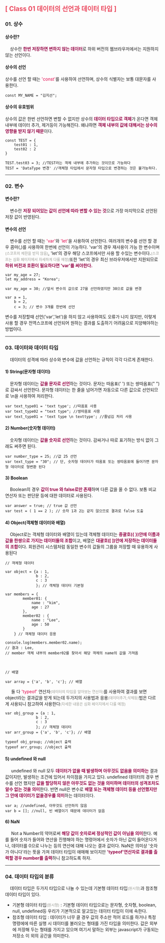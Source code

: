 <h2 style="color: #EB4A5F; font-weight: bold;">[ Class 01 데이터의 선언과 데이터 타입 ]</h2>

### 01. 상수
#### 상수란?
&nbsp;&nbsp;&nbsp;&nbsp;상수란 <span style="color: #970747; font-weight: bold;">한번 저장하면 변하지 않는 데이터</span>로 하위 버전의 웹브라우저에서는 지원하지 않는 선언이다. 
#### 상수의 선언
상수를 선언 할 때는 <span style="color: #E20049;">'const'</span>를 사용하여 선언하며, 상수의 식별자는 보통 대문자를 사용한다.

    const MY_NAME = "김지선";

#### 상수의 유효범위
상수의 값은 한번 선언하면 변할 수 없지만 상수의 <span style="color: #970747; font-weight: bold;">데이터 타입으로 객체</span>가 온다면 객체 내부에 데이터 추가, 제거등이 가능해진다. 왜냐하면 <span style="color: #970747; font-weight: bold;">객체 내부의 값에 대해서는 상수의 영향을 받지 않기 때문</span>이다.

    const TEST = {
        test01 : 1,
        test02 : 2
    }

    TEST.test03 = 3; //TEST라는 객체 내부에 추가하는 것이므로 가능하다
    TEST = 'DataType 변경' //객체형 타입에서 문자형 타입으로 변경하는 것은 불가능하다.

--------------------------------

### 02. 변수
#### 변수란?
&nbsp;&nbsp;&nbsp;&nbsp;변수란 <span style="color: #970747; font-weight: bold;">저장 되어있는 값이 선언에 따라 변할 수 있는 것</span>으로 가장 마지막으로 선언된 저장 값이 반영된다.
#### 변수의 선언
&nbsp;&nbsp;&nbsp;&nbsp;변수를 선언 할 때는 <span style="color: #E20049;">'var'</span>와 <span style="color: #E20049;">'let'</span>을 사용하여 선언한다. 여러개의 변수를 선언 할 경우 콤마(,)를 사용하여 한번에 선언이 가능하다. 'var'의 경우 재사용이 가능 한 변수이며<span style="color: #9A9B94; font-size: 12px;">(스코프의 제한을 받지 않음)</span>, 'let'의 경우 해당 스코프에서만 사용 할 수있는 변수이다.<span style="color: #9A9B94; font-size: 12px;">(스코프는 심화 페이지에서 자세하게 다룰 예정)</span>또한 'let'의 경우 최신 브라우저에서만 지원되므로 <span style="color: #970747; font-weight: bold;">하위 버전과 호환이 필요하다면 'var'를 써야한다.</span>

    var my_age = 27;
    let my_address = "Korea";

    var my_age = 30; //앞서 변수의 값으로 27을 선언하였지만 30으로 값을 변경

    var a = 1,
        b = 2,
        c = 3; // 변수 3개를 한번에 선언

변수를 저장할때 선언('var','let')을 하지 않고 사용하여도 오류가 나지 않지만, 이렇게 사용 할 경우 전역스코프에 선언되어 원하는 결과를 도출하기 어려움으로 지양해야하는 방법이다.  

--------------------------------

### 03. 데이터와 데이터 타입
&nbsp;&nbsp;&nbsp;&nbsp;데이터의 성격에 따라 상수와 변수에 값을 선언하는 규칙이 각각 다르게 존재한다.

#### 1) String(문자형 데이터) 

&nbsp;&nbsp;&nbsp;&nbsp;문자형 데이터는 <span style="color: #970747; font-weight: bold;">값을 문자로 선언</span>하는 것이다. 문자는 따옴표(' ') 또는 쌍따옴표(" ")로 감싸서 선언한다. 문자형 데이터는 한 줄을 넘어가면 자동으로 다른 값으로 선언되므로 \n을 사용하여 처리한다.

    var text_type01 = 'text type'; //따옴표 사용
    var text_type02 = "text type"; //쌍따옴표 사용
    var text_type01 = 'text type \n texttype'; //줄넘김 처리 사용

#### 2) Number(숫자형 데이터) 

&nbsp;&nbsp;&nbsp;&nbsp;숫자형 데이터는 <span style="color: #970747; font-weight: bold;">값을 숫자로 선언</span>하는 것이다. 감싸거나 따로 표기하는 방식 없이 그래도 써주면 된다.

    var number_type = 25; //값 25 선언
    var text_type = "30"; // 단, 숫자형 데이터가 따옴표 또는 쌍따옴표에 들어가면 문자형 데이터로 형변환 된다
    
#### 3) Boolean

&nbsp;&nbsp;&nbsp;&nbsp;Boolean의 경우 <span style="color: #970747; font-weight: bold;">값이 true 와 false로만 존재</span>하며 다른 값을 올 수 없다. 보통 비교연산자 또는 판단문 등에 대한 데이터로 사용된다.

    var answer = true; // true 값 선언
    var test = ( 1 == 2 ); // 숫자 1과 2는 같지 않으므로 결과로 false 도출

#### 4) Object(객체형 데이터와 배열)
&nbsp;&nbsp;&nbsp;&nbsp;Object로는 객체형 데이터와 배열이 있는데 객체형 데이터는 <span style="color: #970747; font-weight: bold;">중괄호({ })안에 이름과 값을 한쌍으로 가지는 데이터들의 조합</span>이고, 배열은 <span style="color: #970747; font-weight: bold;">대괄호([ ])안에 저장하는 데이터들의 조합</span>이다. 회원관리 시스템처럼 동일한 변수의 값들의 그룹을 저장할 때 유용하게 사용된다

    // 객체형 데이터 

    var object = {a : 1,
                  b : 2,
                  c : 3
                  }; // 객체형 데이터 기본형

    var members = {
            member01: {
                name : "kim",
                age : 27
            },
            member02 : {
                name : "Lee",
                age : 50
            }
        } // 객체형 데이터 응용

    console.log(members.member02.name); 
    // 결과 : Lee, 
    // member 객체 내부의 member02를 찾아서 해당 객체의 name의 값을 가져옴
&nbsp;

    // 배열 
    
    var array = {'a', 'b', 'c'}; // 배열

&nbsp;&nbsp;&nbsp;&nbsp; 둘 다 <span style="color: #E20049;">'typeof'</span> 연산자<span style="color: #9A9B94; font-size: 12px;">(데이터의 타입을 알아보는 연산자)</span>를 사용하여 결과를 보면 object라는 결과값을 받게 되는데 두가지의 사용법과 응용<span style="color: #9A9B94; font-size: 12px;">(데이터추가,삭제등)</span>법은 다르게 사용되니 참고하여 사용한다<span style="color: #9A9B94; font-size: 12px;">(자세한 내용은 심화 페이지에서 다룰 예정)</span>

    var obj_group = {a : 1,
                  b : 2,
                  c : 3
                  }; // 객체형 데이터
    var arr_group = {'a', 'b', 'c'}; // 배열
    
    typeof obj_group; //object 출력
    typeof arr_group; //object 출력
    
#### 5) undefined 와 null
&nbsp;&nbsp;&nbsp;&nbsp; undefined 와 null 모두 <span style="color: #970747; font-weight: bold;">데이터가 없을 때 발생하며 아무것도 없음을 의미하는</span> 결과값이지만, 발생하는 조건에 있어서 차이점을 가지고 있다. undefined 데이터의 경우 변수를 선언 했지만 <span style="color: #970747; font-weight: bold;">값을 할당하지 않은 아무것도 없는 것을 의미하며 데이터의 성격조차도 알수 없는 것을 의미</span>한다. 반면 null은 변수로 <span style="color: #970747; font-weight: bold;">배열 또는 객체형 데이터 등을 선언했지만 그 안에 데이터가 없을경우를 의미</span>하는 데이터이다.

    var a; //undefined, 아무것도 선언하지 않음
    var b = []; //null, 빈 배열이기 때문에 데이터가 없음

#### 6) NaN
&nbsp;&nbsp;&nbsp;&nbsp; Not a Number의 약어로써 <span style="color: #970747; font-weight: bold;">해당 값이 숫자로써 정상적인 값이 아님을 의미</span>한다. 예를 들어 숫자가 들어와 연산을 진행해야 하는 명령어에서 숫자가 아닌 값이 들어온다거나, 데이터를 0으로 나누는 등의 연산에 대해 나오는 결과 값이다. NaN은 의미상 '숫자가 아니다'라는 뜻을 가져 데이터 타입이 애매해 보이지만 <span style="color: #970747; font-weight: bold;">'typeof'연산자로 결과를 출력할 경우 number를 출력</span>하니 참고하도록 하자.

--------------------------------

### 04. 데이터 타입의 분류
&nbsp;&nbsp;&nbsp;&nbsp;데이터 타입은 두가지 타입으로 나눌 수 있는데 기본형 데이터 타입<span style="color: #9A9B94; font-size: 12px;">(원시형)</span>과 참조형 데이터 타입이 있다.
* 기본형 데이터 타입<span style="color: #9A9B94; font-size: 12px;">(원시형)</span> : 기본형 데이터 타입으로는 문자형, 숫자형, boolean, null, undefined등 우리가 기본적으로 알고있는 데이터 타입이 이에 속한다.
* 참조형 데이터 타입 : 데이터가 너무 클 경우 값의 주소만 적어 로드를 하거나 특정 명령에에 따른 실행 시 데이터를 불러오는 형태를 가진 타입을 의미한다. 값은 외부에 저장해 두는 형태를 가지고 있으며 여기서 말하는 외부는 javascript가 구동되는 저장소 이 외의 공간을 의미한다.


